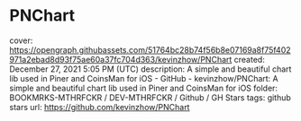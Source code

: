 # PNChart

cover: https://opengraph.githubassets.com/51764bc28b74f56b8e07169a8f75f402971a2ebad8d93f75ae60a37fc704d363/kevinzhow/PNChart
created: December 27, 2021 5:05 PM (UTC)
description: A simple and beautiful chart lib used in Piner and CoinsMan for iOS - GitHub - kevinzhow/PNChart: A simple and beautiful chart lib used in Piner and CoinsMan for iOS
folder: BOOKMRKS-MTHRFCKR / DEV-MTHRFCKR / Github / GH Stars
tags: github stars
url: https://github.com/kevinzhow/PNChart